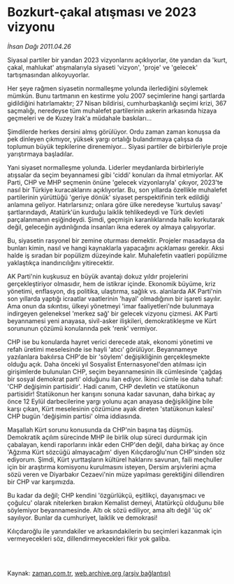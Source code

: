 # Bozkurt-çakal atışması ve 2023 vizyonu

*İhsan Dağı 2011.04.26*

<td class="columnist-detail">
<p>Siyasal partiler bir yandan 2023 vizyonlarını açıklıyorlar, öte yandan da 'kurt, çakal, mahlukat' atışmalarıyla siyaseti 'vizyon', 'proje' ve 'gelecek' tartışmasından alıkoyuyorlar.</p>
<p>
<div id="haberMetinDiv">
<p>Her şeye rağmen siyasetin normalleşme yolunda ilerlediğini söylemek mümkün. Bunu tartmanın en kestirme yolu 2007 seçimlerine hangi şartlarda gidildiğini hatırlamaktır; 27 Nisan bildirisi, cumhurbaşkanlığı seçimi krizi, 367 saçmalığı, neredeyse tüm muhalefet partilerinin askerin arkasında hizaya geçmeleri ve de Kuzey Irak'a müdahale baskıları...
<p>Şimdilerde herkes dersini almış görülüyor. Ordu zaman zaman konuşsa da pek dinleyen çıkmıyor, yüksek yargı ortalığı bulandırmaya çalışsa da toplumun büyük tepkilerine direnemiyor... Siyasi partiler de birbirleriyle proje yarıştırmaya başladılar.
<p>Yani siyaset normalleşme yolunda. Liderler meydanlarda birbirleriyle atışsalar da seçim beyannamesi gibi 'ciddi' konuları da ihmal etmiyorlar. AK Parti, CHP ve MHP seçmenin önüne 'gelecek vizyonlarıyla' çıkıyor, 2023'te nasıl bir Türkiye kuracaklarını açıklıyorlar. Bu, son yıllarda özellikle muhalefet partilerinin yürüttüğü 'geriye dönük' siyaset perspektifinin terk edildiği anlamına geliyor. Hatırlarsınız; onlara göre ülke neredeyse 'kurtuluş savaşı' şartlarındaydı, Atatürk'ün kurduğu laiklik tehlikedeydi ve Türk devleti parçalanmanın eşiğindeydi. Şimdi, geçmişin karanlıklarında halkı korkutarak değil, geleceğin aydınlığında insanları ikna ederek oy almaya çalışıyorlar.
<p>Bu, siyasetin rasyonel bir zemine oturması demektir. Projeler masadaysa da bunları kimin, nasıl ve hangi kaynaklarla yapacağını açıklaması gerekir. Aksi halde iş sıradan bir popülizm düzeyinde kalır. Muhalefetin vaatleri popülizme yaklaştıkça inandırıcılığını yitirecektir.
<p>AK Parti'nin kuşkusuz en büyük avantajı dokuz yıldır projelerini gerçekleştiriyor olmasıdır, hem de istikrar içinde. Ekonomik büyüme, kriz yönetimi, enflasyon, dış politika, ulaştırma, sağlık vs. alanlarda AK Parti'nin son yıllarda yaptığı icraatlar vaatlerinin 'hayal' olmadığının bir işareti sayılır. Ama onun da sıkıntısı, ülkeyi yönetmeyi 'imar faaliyetleri'nde bulunmaya indirgeyen geleneksel 'merkez sağ' bir gelecek vizyonu çizmesi. AK Parti beyannamesi yeni anayasa, sivil-asker ilişkileri, demokratikleşme ve Kürt sorununun çözümü konularında pek 'renk' vermiyor.
<p>CHP ise bu konularda hayret verici derecede atak, ekonomi yönetimi ve refah üretimi meselesinde ise hayli 'atıcı' görülüyor. Beyannameye yazılanlara bakılırsa CHP'de bir 'söylem' değişikliğinin gerçekleşmekte olduğu açık. Daha önceki yıl Sosyalist Enternasyonel'den atılması için girişimlerde bulunulan CHP, seçim beyannamesinin ilk cümlesinde 'çağdaş bir sosyal demokrat parti' olduğunu ilan ediyor. İkinci cümle ise daha tuhaf: 'CHP değişimin partisidir'. Hadi canım, CHP devletin ve statükonun partisidir! Statükonun her karışını sonuna kadar savunan, daha birkaç ay önce 12 Eylül darbecilerine yargı yolunu açan anayasa değişikliğine bile karşı çıkan, Kürt meselesinin çözümüne ayak direten 'statükonun kalesi' CHP bugün 'değişimin partisi' olma iddiasında.
<p>Maşallah Kürt sorunu konusunda da CHP'nin başına taş düşmüş. Demokratik açılım sürecinde MHP ile birlik olup süreci durdurmak için çabalayan, kendi raporlarını inkâr eden CHP'den değil, daha birkaç ay önce 'Ağzıma Kürt sözcüğü almayacağım' diyen Kılıçdaroğlu'nun CHP'sinden söz ediyorum. Şimdi, Kürt yurttaşların kültürel haklarını savunan, faili meçhuller için bir araştırma komisyonu kurulmasını isteyen, Dersim arşivlerini açma sözü veren ve Diyarbakır Cezaevi'nin müze yapılması gerektiğini dillendiren bir CHP var karşımızda. 
<p>Bu kadar da değil; CHP kendini 'özgürlükçü, eşitlikçi, dayanışmacı ve çoğulcu' olarak nitelerken bırakın Kemalist demeyi, Atatürkçü olduğunu bile söylemiyor beyannamesinde. Altı ok sözü ediliyor, ama altı değil 'üç ok' sayılıyor. Bunlar da cumhuriyet, laiklik ve demokrasi!
<p>Kılıçdaroğlu ile yanındakiler ve arkasındakilerin bu seçimleri kazanmak için vermeyecekleri söz, dillendirmeyecekleri fikir yok galiba. </p></p></p></p></p></p></p></p></p></div>
</p>


<p><br>
		 </br></p></td>

Kaynak: [zaman.com.tr](http://zaman.com.tr/yazar.do?yazino=1126122), [web.archive.org (arşiv bağlantısı)](http://web.archive.org/web/20110829184546/http://zaman.com.tr:80/yazar.do?yazino=1126122)
